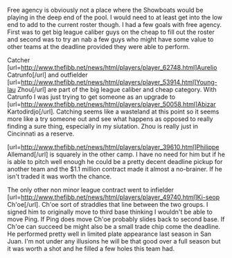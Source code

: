 Free agency is obviously not a place where the Showboats would be playing in the deep end of the pool.  I would need to at least get into the low end to add to the current roster though.  I had a few goals with free agency.  First was to get big league caliber guys on the cheap to fill out the roster and second was to try an nab a few guys who might have some value to other teams at the deadline provided they were able to perform.

Catcher [url=http://www.thefibb.net/news/html/players/player_62748.html]Aurelio Catrunfo[/url] and outfielder [url=http://www.thefibb.net/news/html/players/player_53914.html]Young-lau Zhou[/url] are part of the big league caliber and cheap category.  With Catrunfo I was just trying to get someone as an upgrade to [url=http://www.thefibb.net/news/html/players/player_50058.html]Abizar Kartodirdjo[/url].  Catching seems like a wasteland at this point so it seems more like a try someone out and see what happens as opposed to really finding a sure thing, especially in my siutation.  Zhou is really just in Cincinnati as a reserve.  

[url=http://www.thefibb.net/news/html/players/player_39610.html]Philippe Allemand[/url] is squarely in the other camp.  I have no need for him but if he is able to pitch well enough he could be a pretty decent deadline pickup for another team and the $1.1 million contract made it almost a no-brainer.  If he isn't traded it was worth the chance.

The only other non minor league contract went to infielder [url=http://www.thefibb.net/news/html/players/player_49740.html]Ki-seop Ch'oe[/url].  Ch'oe sort of straddles that line between the two groups.  I signed him to originally move to third base thinking I wouldn't be able to move Ping.  If Ping does move Ch'oe probably slides back to second base.  If Ch'oe can succeed be might also be a small trade chip come the deadline.  He performed pretty well in limited plate appearance last season in San Juan.  I'm not under any illusions he will be that good over a full season but it was worth a shot and he filled a few holes this team had.